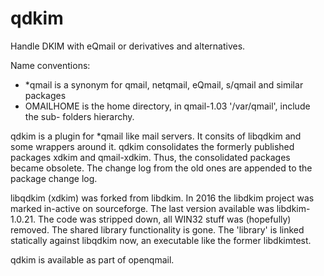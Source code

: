 # qdkim

Handle DKIM with eQmail or derivatives and alternatives.

Name conventions:
  - *qmail is a synonym for qmail, netqmail, eQmail, s/qmail and similar packages
  - OMAILHOME is the home directory, in qmail-1.03 '/var/qmail', include the sub-
    folders hierarchy.

qdkim is a plugin for *qmail  like mail servers.  It consits of libqdkim and some
wrappers around it. qdkim consolidates the formerly published packages  xdkim and
qmail-xdkim. Thus, the consolidated packages became obsolete. The change log from
the old ones are appended to the package change log.

libqdkim (xdkim) was forked from libdkim. In 2016 the libdkim project  was marked
in-active on sourceforge. The last version available was libdkim-1.0.21. The code
was stripped down,  all WIN32 stuff  was (hopefully) removed.  The shared library
functionality is gone. The 'library'  is linked statically against  libqdkim now,
an executable like the former libdkimtest.

qdkim is available as part of openqmail.
